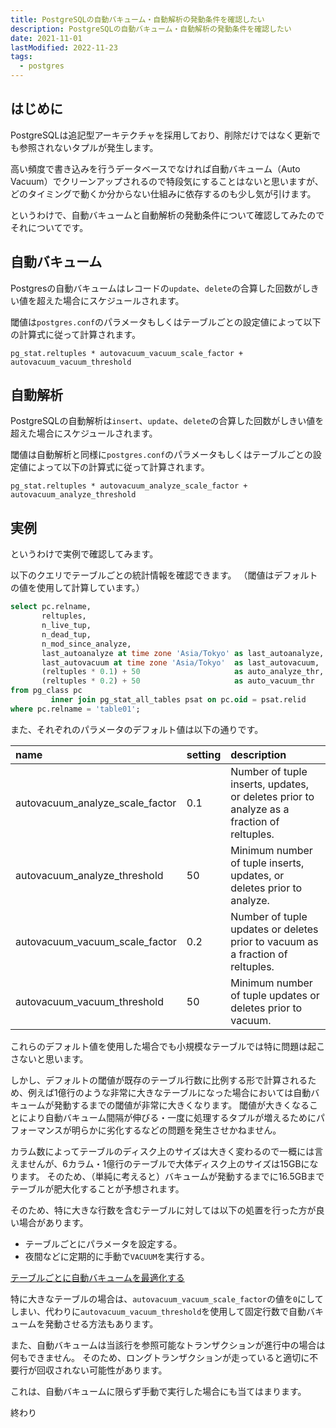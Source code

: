 ```yaml
---
title: PostgreSQLの自動バキューム・自動解析の発動条件を確認したい
description: PostgreSQLの自動バキューム・自動解析の発動条件を確認したい
date: 2021-11-01
lastModified: 2022-11-23
tags: 
  - postgres
---
```


## はじめに

PostgreSQLは追記型アーキテクチャを採用しており、削除だけではなく更新でも参照されないタプルが発生します。

高い頻度で書き込みを行うデータベースでなければ自動バキューム（Auto
Vacuum）でクリーンアップされるので特段気にすることはないと思いますが、どのタイミングで動くか分からない仕組みに依存するのも少し気が引けます。

というわけで、自動バキュームと自動解析の発動条件について確認してみたのでそれについてです。

## 自動バキューム

Postgresの自動バキュームはレコードの`update`、`delete`の合算した回数がしきい値を超えた場合にスケジュールされます。

閾値は`postgres.conf`のパラメータもしくはテーブルごとの設定値によって以下の計算式に従って計算されます。

```
pg_stat.reltuples * autovacuum_vacuum_scale_factor + autovacuum_vacuum_threshold
```

## 自動解析

PostgreSQLの自動解析は`insert`、`update`、`delete`の合算した回数がしきい値を超えた場合にスケジュールされます。

閾値は自動解析と同様に`postgres.conf`のパラメータもしくはテーブルごとの設定値によって以下の計算式に従って計算されます。

```
pg_stat.reltuples * autovacuum_analyze_scale_factor + autovacuum_analyze_threshold
```

## 実例

というわけで実例で確認してみます。

以下のクエリでテーブルごとの統計情報を確認できます。 （閾値はデフォルトの値を使用して計算しています。）

```sql
select pc.relname,                                                     -- テーブル名
       reltuples,                                                      -- 統計情報的にいるはずの行数
       n_live_tup,                                                     -- 統計情報的に生きてるはずの行数
       n_dead_tup,                                                     -- 統計情報的に死んでるはずの行数
       n_mod_since_analyze,                                            -- 前回統計を取った後に変わったっぽい行数
       last_autoanalyze at time zone 'Asia/Tokyo' as last_autoanalyze, -- 最後にauto analyzeが走った時刻
       last_autovacuum at time zone 'Asia/Tokyo'  as last_autovacuum,  -- 最後にauto vacuumが走った時刻
       (reltuples * 0.1) + 50                     as auto_analyze_thr, -- auto analyzeが走る閾値
       (reltuples * 0.2) + 50                     as auto_vacuum_thr   -- auto vacuumが走る閾値
from pg_class pc
         inner join pg_stat_all_tables psat on pc.oid = psat.relid
where pc.relname = 'table01';
```

また、それぞれのパラメータのデフォルト値は以下の通りです。

| name                               | setting | description                                                                               |
| :--------------------------------- | :------ | :---------------------------------------------------------------------------------------- |
| autovacuum\_analyze\_scale\_factor | 0.1     | Number of tuple inserts, updates, or deletes prior to analyze as a fraction of reltuples. |
| autovacuum\_analyze\_threshold     | 50      | Minimum number of tuple inserts, updates, or deletes prior to analyze.                    |
| autovacuum\_vacuum\_scale\_factor  | 0.2     | Number of tuple updates or deletes prior to vacuum as a fraction of reltuples.            |
| autovacuum\_vacuum\_threshold      | 50      | Minimum number of tuple updates or deletes prior to vacuum.                               |

これらのデフォルト値を使用した場合でも小規模なテーブルでは特に問題は起こさないと思います。

しかし、デフォルトの閾値が既存のテーブル行数に比例する形で計算されるため、例えば1億行のような非常に大きなテーブルになった場合においては自動バキュームが発動するまでの閾値が非常に大きくなります。
閾値が大きくなることにより自動バキューム間隔が伸びる・一度に処理するタプルが増えるためにパフォーマンスが明らかに劣化するなどの問題を発生させかねません。

カラム数によってテーブルのディスク上のサイズは大きく変わるので一概には言えませんが、6カラム・1億行のテーブルで大体ディスク上のサイズは15GBになります。
そのため、（単純に考えると）バキュームが発動するまでに16.5GBまでテーブルが肥大化することが予想されます。

そのため、特に大きな行数を含むテーブルに対しては以下の処置を行った方が良い場合があります。

- テーブルごとにパラメータを設定する。
- 夜間などに定期的に手動で`VACUUM`を実行する。

[テーブルごとに自動バキュームを最適化する](https://docs.microsoft.com/ja-jp/azure/postgresql/howto-optimize-autovacuum#optimize-autovacuum-per-table)

特に大きなテーブルの場合は、`autovacuum_vacuum_scale_factor`の値を`0`にしてしまい、代わりに`autovacuum_vacuum_threshold`を使用して固定行数で自動バキュームを発動させる方法もあります。

また、自動バキュームは当該行を参照可能なトランザクションが進行中の場合は何もできません。
そのため、ロングトランザクションが走っていると適切に不要行が回収されない可能性があります。

これは、自動バキュームに限らず手動で実行した場合にも当てはまります。

終わり
